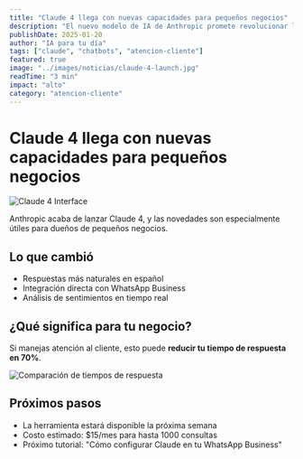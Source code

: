 ```yaml
---
title: "Claude 4 llega con nuevas capacidades para pequeños negocios"
description: "El nuevo modelo de IA de Anthropic promete revolucionar la atención al cliente"
publishDate: 2025-01-20
author: "IA para tu día"
tags: ["claude", "chatbots", "atencion-cliente"]
featured: true
image: "../images/noticias/claude-4-launch.jpg"
readTime: "3 min"
impact: "alto"
category: "atencion-cliente"
---
```


# Claude 4 llega con nuevas capacidades para pequeños negocios

![Claude 4 Interface](../images/noticias/claude-4-launch.jpg)

Anthropic acaba de lanzar Claude 4, y las novedades son especialmente útiles para dueños de pequeños negocios.

## Lo que cambió
- Respuestas más naturales en español
- Integración directa con WhatsApp Business
- Análisis de sentimientos en tiempo real

## ¿Qué significa para tu negocio?
Si manejas atención al cliente, esto puede **reducir tu tiempo de respuesta en 70%**.

![Comparación de tiempos de respuesta](../images/noticias/tiempo-respuesta-comparacion.png)

## Próximos pasos
- La herramienta estará disponible la próxima semana
- Costo estimado: $15/mes para hasta 1000 consultas
- Próximo tutorial: "Cómo configurar Claude en tu WhatsApp Business" 
